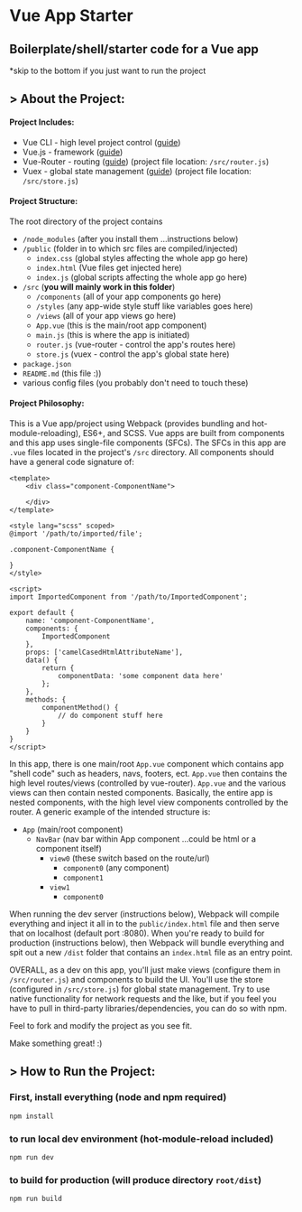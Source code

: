 # Vue App Starter

## Boilerplate/shell/starter code for a Vue app

*skip to the bottom if you just want to run the project

## > About the Project:

#### Project Includes:

- Vue CLI - high level project control ([guide](https://cli.vuejs.org/guide/))
- Vue.js - framework ([guide](https://vuejs.org/v2/guide/))
- Vue-Router - routing ([guide](https://router.vuejs.org/guide/)) (project file location: `/src/router.js`)
- Vuex - global state management ([guide](https://vuex.vuejs.org/guide/)) (project file location: `/src/store.js`)

#### Project Structure:

The root directory of the project contains

- `/node_modules` (after you install them ...instructions below)
- `/public` (folder in to which src files are compiled/injected)
    - `index.css` (global styles affecting the whole app go here)
    - `index.html` (Vue files get injected here)
    - `index.js` (global scripts affecting the whole app go here)
- `/src` (**you will mainly work in this folder**)
    - `/components` (all of your app components go here)
    - `/styles` (any app-wide style stuff like variables goes here)
    - `/views` (all of your app views go here)
    - `App.vue` (this is the main/root app component)
    - `main.js` (this is where the app is initiated)
    - `router.js` (vue-router - control the app's routes here)
    - `store.js` (vuex - control the app's global state here)
- `package.json`
- `README.md` (this file :))
- various config files (you probably don't need to touch these)

#### Project Philosophy:

This is a Vue app/project using Webpack (provides bundling and hot-module-reloading), ES6+, and SCSS. Vue apps are built from components and this app uses single-file components (SFCs). The SFCs in this app are `.vue` files located in the project's `/src` directory. All components should have a general code signature of:

```vue
<template>
    <div class="component-ComponentName">

    </div>
</template>

<style lang="scss" scoped>
@import '/path/to/imported/file'; 

.component-ComponentName {

}
</style>

<script>
import ImportedComponent from '/path/to/ImportedComponent';

export default {
    name: 'component-ComponentName',
    components: {
        ImportedComponent
    },
    props: ['camelCasedHtmlAttributeName'],
    data() {
        return {
            componentData: 'some component data here'
        };
    },
    methods: {
        componentMethod() {
            // do component stuff here
        }
    }
}
</script>
```

In this app, there is one main/root `App.vue` component which contains app "shell code" such as headers, navs, footers, ect. `App.vue` then contains the high level routes/views (controlled by vue-router). `App.vue` and the various views can then contain nested components. Basically, the entire app is nested components, with the high level view components controlled by the router. A generic example of the intended structure is:

- `App` (main/root component)
    - `NavBar` (nav bar within App component ...could be html or a component itself)
        - `view0` (these switch based on the route/url)
            - `component0` (any component)
            - `component1`
        - `view1`
            - `component0`

When running the dev server (instructions below), Webpack will compile everything and inject it all in to the `public/index.html` file and then serve that on localhost (default port :8080). When you're ready to build for production (instructions below), then Webpack will bundle everything and spit out a new `/dist` folder that contains an `index.html` file as an entry point.

OVERALL, as a dev on this app, you'll just make views (configure them in `/src/router.js`) and components to build the UI. You'll use the store (configured in `/src/store.js`) for global state management. Try to use native functionality for network requests and the like, but if you feel you have to pull in third-party libraries/dependencies, you can do so with npm.

Feel to fork and modify the project as you see fit.

Make something great! :)

## > How to Run the Project:

### First, install everything (node and npm required)
```
npm install
```

### to run local dev environment (hot-module-reload included)
```
npm run dev
```

### to build for production (will produce directory `root/dist`)
```
npm run build
```

